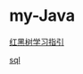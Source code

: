 # my-Java


[红黑树学习指引](https://github.com/rjlookout/my-Java/blob/main/docs/%E7%BA%A2%E9%BB%91%E6%A0%91%E5%AD%A6%E4%B9%A0%E7%AC%94%E8%AE%B0.md)


[sql](https://github.com/rjlookout/my-Java/blob/main/docs/SQL.md)
